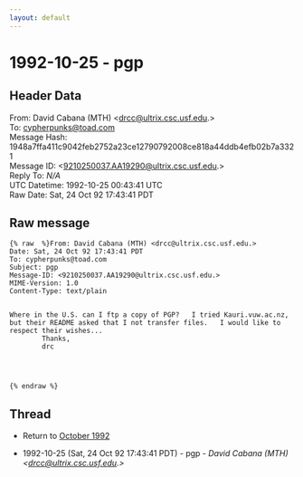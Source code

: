 ```yaml
---
layout: default
---
```


# 1992-10-25 - pgp

## Header Data

From: David Cabana (MTH) \<drcc@ultrix.csc.usf.edu.\><br>
To: cypherpunks@toad.com<br>
Message Hash: 1948a7ffa411c9042feb2752a23ce12790792008ce818a44ddb4efb02b7a3321<br>
Message ID: \<9210250037.AA19290@ultrix.csc.usf.edu.\><br>
Reply To: _N/A_<br>
UTC Datetime: 1992-10-25 00:43:41 UTC<br>
Raw Date: Sat, 24 Oct 92 17:43:41 PDT<br>

## Raw message

```
{% raw  %}From: David Cabana (MTH) <drcc@ultrix.csc.usf.edu.>
Date: Sat, 24 Oct 92 17:43:41 PDT
To: cypherpunks@toad.com
Subject: pgp
Message-ID: <9210250037.AA19290@ultrix.csc.usf.edu.>
MIME-Version: 1.0
Content-Type: text/plain


Where in the U.S. can I ftp a copy of PGP?   I tried Kauri.vuw.ac.nz,
but their README asked that I not transfer files.   I would like to 
respect their wishes...
		Thanks,
		drc




{% endraw %}
```

## Thread

+ Return to [October 1992](/archive/1992/10)

+ 1992-10-25 (Sat, 24 Oct 92 17:43:41 PDT) - pgp - _David Cabana (MTH) \<drcc@ultrix.csc.usf.edu.\>_

